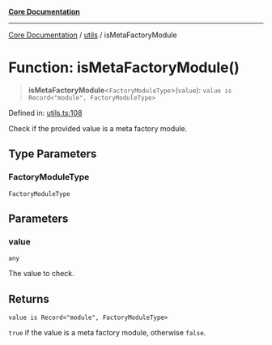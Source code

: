 [**Core Documentation**](../../README.md)

***

[Core Documentation](../../README.md) / [utils](../README.md) / isMetaFactoryModule

# Function: isMetaFactoryModule()

> **isMetaFactoryModule**\<`FactoryModuleType`\>(`value`): `value is Record<"module", FactoryModuleType>`

Defined in: [utils.ts:108](https://github.com/stonemjs/core/blob/65c9e07f9d264b07f6e4091fcc29046b5ca8ea45/src/utils.ts#L108)

Check if the provided value is a meta factory module.

## Type Parameters

### FactoryModuleType

`FactoryModuleType`

## Parameters

### value

`any`

The value to check.

## Returns

`value is Record<"module", FactoryModuleType>`

`true` if the value is a meta factory module, otherwise `false`.
